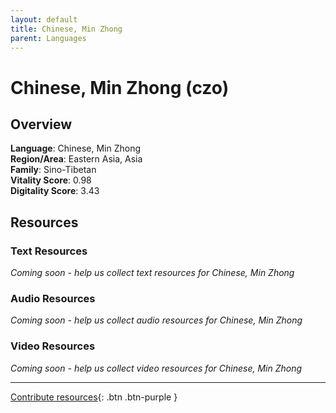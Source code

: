```yaml
---
layout: default
title: Chinese, Min Zhong
parent: Languages
---
```


# Chinese, Min Zhong (czo)

## Overview

**Language**: Chinese, Min Zhong  
**Region/Area**: Eastern Asia, Asia  
**Family**: Sino-Tibetan  
**Vitality Score**: 0.98  
**Digitality Score**: 3.43  

## Resources

### Text Resources
*Coming soon - help us collect text resources for Chinese, Min Zhong*

### Audio Resources
*Coming soon - help us collect audio resources for Chinese, Min Zhong*

### Video Resources
*Coming soon - help us collect video resources for Chinese, Min Zhong*

---

[Contribute resources](https://fairtrain.github.io/){: .btn .btn-purple }
